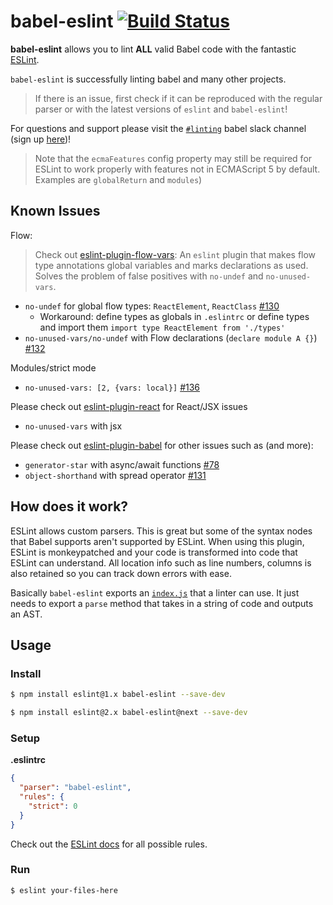 # babel-eslint [![Build Status][travis-image]][travis-url]

**babel-eslint** allows you to lint **ALL** valid Babel code with the fantastic
[ESLint](https://github.com/eslint/eslint).

`babel-eslint` is successfully linting babel and many other projects.

> If there is an issue, first check if it can be reproduced with the regular parser or with the latest versions of `eslint` and `babel-eslint`!

For questions and support please visit the [`#linting`](https://babeljs.slack.com/messages/linting/) babel slack channel (sign up [here](https://babel-slack.herokuapp.com))!

> Note that the `ecmaFeatures` config property may still be required for ESLint to work properly with features not in ECMAScript 5 by default. Examples are `globalReturn` and `modules`)

## Known Issues

Flow:
> Check out [eslint-plugin-flow-vars](https://github.com/zertosh/eslint-plugin-flow-vars): An `eslint` plugin that makes flow type annotations global variables and marks declarations as used. Solves the problem of false positives with `no-undef` and `no-unused-vars`.
- `no-undef` for global flow types: `ReactElement`, `ReactClass` [#130](https://github.com/babel/babel-eslint/issues/130#issuecomment-111215076)
  - Workaround: define types as globals in `.eslintrc` or define types and import them `import type ReactElement from './types'`
- `no-unused-vars/no-undef` with Flow declarations (`declare module A {}`) [#132](https://github.com/babel/babel-eslint/issues/132#issuecomment-112815926)

Modules/strict mode
- `no-unused-vars: [2, {vars: local}]` [#136](https://github.com/babel/babel-eslint/issues/136)

Please check out [eslint-plugin-react](https://github.com/yannickcr/eslint-plugin-react) for React/JSX issues
- `no-unused-vars` with jsx

Please check out [eslint-plugin-babel](https://github.com/babel/eslint-plugin-babel) for other issues such as (and more):
- `generator-star` with async/await functions [#78](https://github.com/babel/babel-eslint/issues/78)
- `object-shorthand` with spread operator [#131](https://github.com/babel/babel-eslint/issues/131)

## How does it work?

ESLint allows custom parsers. This is great but some of the syntax nodes that Babel supports
aren't supported by ESLint. When using this plugin, ESLint is monkeypatched and your code is
transformed into code that ESLint can understand. All location info such as line numbers,
columns is also retained so you can track down errors with ease.

Basically `babel-eslint` exports an [`index.js`](/index.js) that a linter can use.
It just needs to export a `parse` method that takes in a string of code and outputs an AST.

## Usage

### Install

```sh
$ npm install eslint@1.x babel-eslint --save-dev

$ npm install eslint@2.x babel-eslint@next --save-dev
```

### Setup

**.eslintrc**

```json
{
  "parser": "babel-eslint",
  "rules": {
    "strict": 0
  }
}
```

Check out the [ESLint docs](http://eslint.org/docs/rules/) for all possible rules.

### Run

```sh
$ eslint your-files-here
```

[travis-url]: https://travis-ci.org/babel/babel-eslint
[travis-image]: https://travis-ci.org/babel/babel-eslint.svg?branch=master
